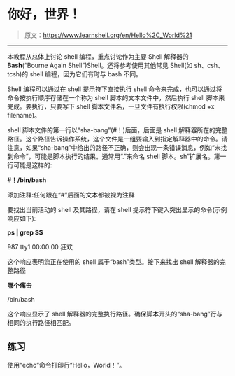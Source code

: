 # 你好，世界！

> 原文：<https://www.learnshell.org/en/Hello%2C_World%21>

* * *

本教程从总体上讨论 shell 编程，重点讨论作为主要 Shell 解释器的**Bash**(“Bourne Again Shell”)Shell。还将参考使用其他常见 Shell(如 sh、csh、tcsh)的 shell 编程，因为它们有时与 bash 不同。

Shell 编程可以通过在 shell 提示符下直接执行 shell 命令来完成，也可以通过将命令按执行顺序存储在一个称为 shell 脚本的文本文件中，然后执行 shell 脚本来完成。要执行，只要写下 shell 脚本文件名，一旦文件有执行权限(chmod +x filename)。

shell 脚本文件的第一行以“sha-bang”(#！)后面，后面是 shell 解释器所在的完整路径。这个路径告诉操作系统，这个文件是一组要输入到指定解释器中的命令。请注意，如果“sha-bang”中给出的路径不正确，则会出现一条错误消息，例如“未找到命令”，可能是脚本执行的结果。通常用“.”来命名 shell 脚本。sh”扩展名。第一行可能是这样的:

**#！/bin/bash**

添加注释:任何跟在“#”后面的文本都被视为注释

要找出当前活动的 shell 及其路径，请在 shell 提示符下键入突出显示的命令(示例响应如下):

**ps | grep $$**

987 tty1 00:00:00 狂欢

这个响应表明您正在使用的 shell 属于“bash”类型。接下来找出 shell 解释器的完整路径

**哪个痛击**

/bin/bash

这个响应显示了 shell 解释器的完整执行路径。确保脚本开头的“sha-bang”行与相同的执行路径相匹配。

## 练习

使用“echo”命令打印行“Hello，World！”。